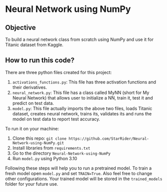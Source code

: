 # Neural Network using NumPy

## Objective
To build a neural network class from scratch using NumPy and use it for Titanic dataset from Kaggle.

## How to run this code?
There are three python files created for this project:
1. `activations_functions.py`: This file has three activation functions and their derivatives.
2. `neural_network.py`: This file has a class called MyNN (short for My Neural Network) that allows user to initialize a NN, train it, test it and predict on test data.
3. `model.py`: This file actually imports the above two files, loads Titanic dataset, creates neural network, trains its, validates its and runs the model on test data to report test accuracy.

To run it on your machine:
1. Clone this repo: `git clone https://github.com/StarRider/Neural-Network-using-NumPy.git`
2. Install libraries from `requirements.txt`
3. Go to the directory `Neural-Network-using-NumPy`
4. Run `model.py` using Python 3.10

Following these steps will help you to run a pretrained model. To train a fresh model open `model.py` and set `TRAIN=True`. Also feel free to change other configurations. Your trained model will be stored in the `trained_models` folder for your future use.





